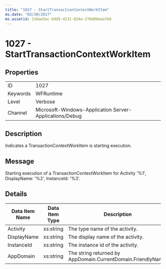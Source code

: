 ```yaml
---
title: "1027 - StartTransactionContextWorkItem"
ms.date: "03/30/2017"
ms.assetid: 116ae5ec-b9d5-4231-824e-270d00eea7b8
---
```

# 1027 - StartTransactionContextWorkItem
## Properties  
  
|||  
|-|-|  
|ID|1027|  
|Keywords|WFRuntime|  
|Level|Verbose|  
|Channel|Microsoft-Windows-Application Server-Applications/Debug|  
  
## Description  
 Indicates a TransactionContextWorkItem is starting execution.  
  
## Message  
 Starting execution of a TransactionContextWorkItem for Activity '%1', DisplayName: '%2', InstanceId: '%3'.  
  
## Details  
  
|Data Item Name|Data Item Type|Description|  
|--------------------|--------------------|-----------------|  
|Activity|xs:string|The type name of the activity.|  
|DisplayName|xs:string|The display name of the activity.|  
|InstanceId|xs:string|The instance id of the activity.|  
|AppDomain|xs:string|The string returned by AppDomain.CurrentDomain.FriendlyName.|
